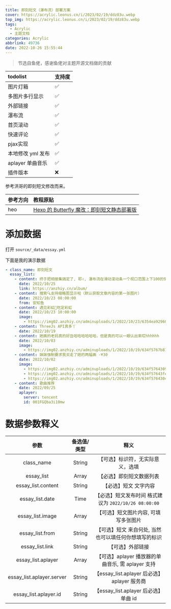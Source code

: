 ```yaml
---
title: 即刻短文（瀑布流）部署方案
cover: https://acrylic.leonus.cn/i/2023/02/19/ddz83u.webp
top_img: https://acrylic.leonus.cn/i/2023/02/19/ddz83u.webp
tags:
  - Acrylic
  - 主题文档
categories: Acrylic
abbrlink: 49736
date: 2022-10-26 15:55:44
---
```


> 节选自鱼佬，感谢鱼佬对主题开源文档做的贡献

| todolist          | 支持度 |
| :---------------- | :----- |
| 图片灯箱          | ✅     |
| 多图片多行显示    | ✅     |
| 外部链接          | ✅     |
| 瀑布流            | ✅     |
| 首页滚动          | ✅     |
| 快速评论          | ✅     |
| pjax实现          | ✅     |
| 本地修改 yml 发布 | ✅     |
| aplayer 单曲音乐  | ✅     |
| 插件版本          | ❌     |


参考洪哥的即刻短文修改而来。

| 参考方向 | 教程原贴                                                                             |
| :------- | :----------------------------------------------------------------------------------- |
| heo      | [Hexo 的 Butterfly 魔改：即刻短文静态部署版](https://blog.zhheo.com/p/557c9e72.html) |

# 添加数据

打开 `source/_data/essay.yml`

下面是我的演示数据

```yml
- class_name: 即刻短文
  essay_list:
    - content: 终于把相册集搞定了, 耶✌️, 瀑布流在滑动滚动条一个视口范围上下100的情况执行一次, 到底部停止监听让性能高了好多，再也不会布局混乱🤪了
      date: 2022/10/25
      link: https://anzhiy.cn/album/
    - content: 搜索🔍支持缩略图显示啦（默认获取文章内容的第一张图片）
      date: 2022/10/23 08:00:00
      from: 安知鱼
    - content: 遇见彩虹🌈吃定彩虹
      date: 2022/10/23 10:00:00
      image:
        - https://img02.anzhiy.cn/adminuploads/1/2022/10/23/6354ea92960ef.webp
    - content: ThreeJs API真多丫
      date: 2022/10/19
    - content: 她画的老妈真的好丑哈哈哈哈哈哈，但是真的可以一眼认出来哎hhhhhh
      date: 2022/10/03
      image:
        - https://img02.anzhiy.cn/adminuploads/1/2022/10/19/634f5767b8125.webp
    - content: 妹妹强制要求我买走了她的两幅画 -¥30
      date: 2022/10/02
      image:
        - https://img02.anzhiy.cn/adminuploads/1/2022/10/19/634f5764309ba.jpeg
        - https://img02.anzhiy.cn/adminuploads/1/2022/10/19/634f57643fe42.jpeg
        - https://img02.anzhiy.cn/adminuploads/1/2022/10/19/634f576430cb9.jpeg
    - content: 歌曲推荐
      date: 2022/09/25
      aplayer:
        server: tencent
        id: 001FGQba3i10mw
```

# 数据参数释义

|           参数            | 备选值/类型 |                         释义                          |
| :-----------------------: | :---------: | :---------------------------------------------------: |
|        class_name         |   String    |           【可选】标识符，无实际意义，选填            |
|        essay_list         |    Array    |               【必选】即刻短文数据列表                |
|    essay_list.content     |   String    |                 【必选】短文 文字内容                 |
|      essay_list.date      |    Time     | 【必选】短文发布时间 格式建议为 `2022/10/26 08:00:00` |
|     essay_list.image      |    Array    |         【可选】短文图片内容, 可填写多张图片          |
|      essay_list.from      |   String    | 【可选】短文 来自何处, 当然也可以填任何你想填写的标识 |
|      essay_list.link      |   String    |                   【可选】外部链接                    |
|    essay_list.aplayer     |    Array    |   【可选】aplayer 播放器的单曲音乐, 需 aplayer 支持   |
| essay_list.aplayer.server |   String    |      【essay_list.aplayer 后必选】aplayer 服务商      |
|   essay_list.aplayer.id   |   String    |         【essay_list.aplayer 后必选】单曲 id          |

